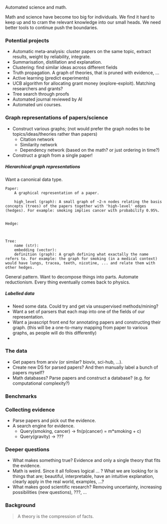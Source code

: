 Automated science and math.

Math and science have become too big for individuals. We find it hard to keep up and to cram the relevant knowledge into our small heads. We need better tools to continue push the boundaries.

### Potential projects

* Automatic meta-analysis: cluster papers on the same topic, extract results, weight by reliability, integrate.
* Summarisation, distillation and explanation.
* Clustering: find similar ideas across different fields
* Truth propagation. A graph of theories, that is pruned with evidence, ...
* Active learning (predict experiments)
* UCB algorithm for allocating grant money (explore-exploit). Matching researchers and grants?
* Tree search through proofs
* Automated journal reviewed by AI
* Automated uni courses.

### Graph representations of papers/science

* Construct various graphs; (not would prefer the graph nodes to be topics/ideas/theories rather than papers)
  * Citation network
  * Similarity network
  * Dependency network (based on the math? or just ordering in time?)
* Construct a graph from a single paper!

##### Hierarchical graph representations

Want a canonical data type.
```
Paper:
    A graphical representation of a paper.

    high_level (graph): A small graph of ~2-n nodes relating the basis concepts (trees) of the papers together with 'high-level' edges (hedges). For example: smoking implies cancer with probability 0.95%.
    
    
Hedge:
    
        
        
Tree:
    name (str):
    embedding (vector):
    definition (graph): A graph defining what exactally the name refers to. For example: the graph for smoking (in a medical context) would have lungs, tracea, teeth, nicotine, ... and relate them with other hedges. 
```

General pattern. Want to decompose things into parts. Automate reductionism. Every thing eventually comes back to physics.


##### Labelled data

* Need some data. Could try and get via unsupervised methods/mining?
* Want a set of parsers that each map into one of the fields of our representation.
* Want a javascript front end for annotating papers and constructing their graph. (this will be a one-to-many mapping from paper to various graphs, as people will do this differently)
* 

### The data

* Get papers from arxiv (or similar? biovix, sci-hub, ...).
* Create new DS for parsed papers? And then manually label a bunch of papers myself?
* Math databases? Parse papers and construct a database? (e.g. for computational complexity?)


### Benchmarks


### Collecting evidence

* Parse papers and pick out the evidence. 
* A search engine for evidence. 
  * Query(smoking, cancer) -> fn(p(cancer) = m\*smoking + c)
  * Query(gravity) -> ???

### Deeper questions

* What makes something true? Evidence and only a single theory that fits the evidence.
* Math is weird. Since it all follows logical ... ? What we are looking for is things that are; beautiful, interpretable, have an intuitive explanation, clearly apply in the real world, examples, ...?
* What makes good scientific research? Removing uncertainty, increasing possibilities (new questions), ???, ...

### Background

> A theory is the compression of facts.
